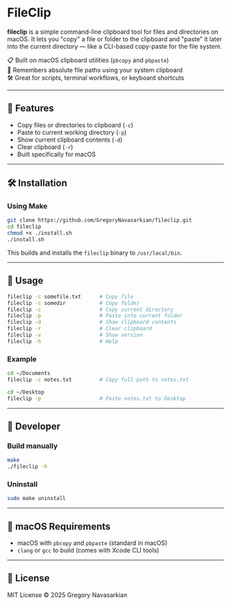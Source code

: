 # FileClip

**fileclip** is a simple command-line clipboard tool for files and directories on macOS. It lets you "copy" a file or folder to the clipboard and "paste" it later into the current directory — like a CLI-based copy-paste for the file system.

📋 Built on macOS clipboard utilities (`pbcopy` and `pbpaste`)  
🧠 Remembers absolute file paths using your system clipboard  
🛠 Great for scripts, terminal workflows, or keyboard shortcuts

---

## 🚀 Features

- Copy files or directories to clipboard (`-c`)
- Paste to current working directory (`-p`)
- Show current clipboard contents (`-d`)
- Clear clipboard (`-r`)
- Built specifically for macOS

---

## 🛠 Installation

### Using Make

```bash
git clone https://github.com/GregoryNavasarkian/fileclip.git
cd fileclip
chmod +x ./install.sh
./install.sh
```

This builds and installs the `fileclip` binary to `/usr/local/bin`.

---

## 🧪 Usage

```bash
fileclip -c somefile.txt      # Copy file
fileclip -c somedir           # Copy folder
fileclip -c                   # Copy current directory
fileclip -p                   # Paste into current folder
fileclip -d                   # Show clipboard contents
fileclip -r                   # Clear clipboard
fileclip -v                   # Show version
fileclip -h                   # Help
```

### Example

```bash
cd ~/Documents
fileclip -c notes.txt         # Copy full path to notes.txt

cd ~/Desktop
fileclip -p                   # Paste notes.txt to Desktop
```

---

## 🧰 Developer

### Build manually

```bash
make
./fileclip -h
```

### Uninstall

```bash
sudo make uninstall
```

---

## 🍎 macOS Requirements

- macOS with `pbcopy` and `pbpaste` (standard in macOS)
- `clang` or `gcc` to build (comes with Xcode CLI tools)

---

## 📝 License

MIT License © 2025 Gregory Navasarkian
